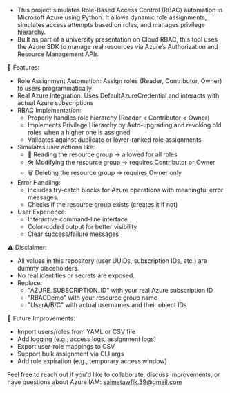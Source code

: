 - This project simulates Role-Based Access Control (RBAC) automation in Microsoft Azure using Python. It allows dynamic role assignments, simulates access attempts based on roles, and manages privilege hierarchy.
- Built as part of a university presentation on Cloud RBAC, this tool uses the Azure SDK to manage real resources via Azure’s Authorization and Resource Management APIs.

🚀 Features:
- Role Assignment Automation: Assign roles (Reader, Contributor, Owner) to users programmatically
- Real Azure Integration: Uses DefaultAzureCredential and interacts with actual Azure subscriptions
- RBAC Implementation:
   - Properly handles role hierarchy (Reader < Contributor < Owner)
   - Implements Privilege Hierarchy by Auto-upgrading and revoking old roles when a higher one is assigned
   - Validates against duplicate or lower-ranked role assignments
- Simulates user actions like:
   - 📖 Reading the resource group → allowed for all roles
   - 🛠 Modifying the resource group → requires Contributor or Owner
   - 🗑 Deleting the resource group → requires Owner only
- Error Handling:
   - Includes try-catch blocks for Azure operations with meaningful error messages.
   - Checks if the resource group exists (creates it if not)
- User Experience:
   - Interactive command-line interface
   - Color-coded output for better visibility
   - Clear success/failure messages
  
⚠ Disclaimer: 
   - All values in this repository (user UUIDs, subscription IDs, etc.) are dummy placeholders.
   - No real identities or secrets are exposed.
   - Replace:
     - "AZURE_SUBSCRIPTION_ID" with your real Azure subscription ID
     - "RBACDemo" with your resource group name
     - "UserA/B/C" with actual usernames and their object IDs

📌 Future Improvements:
   - Import users/roles from YAML or CSV file
   - Add logging (e.g., access logs, assignment logs)
   - Export user-role mappings to CSV
   - Support bulk assignment via CLI args
   - Add role expiration (e.g., temporary access window)

Feel free to reach out if you'd like to collaborate, discuss improvements, or have questions about Azure IAM: salmatawfik.39@gmail.com
